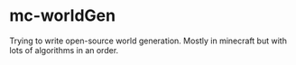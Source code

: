 # mc-worldGen
Trying to write open-source world generation. Mostly in minecraft but with lots of algorithms in an order. 
